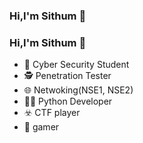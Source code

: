 ### Hi,I'm  Sithum 👋

### Hi,I'm  Sithum 👋

- 🎩 Cyber Security Student
- 🕵️ Penetration Tester
- 🌐 Netwoking(NSE1, NSE2)
- 👨‍💻 Python Developer
- ☣️ CTF player
- 🎲 gamer

